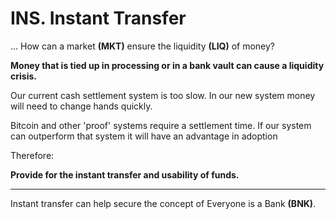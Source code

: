 # INS. Instant Transfer


... How can a market **(MKT)** ensure the liquidity **(LIQ)** of money?

**Money that is tied up in processing or in a bank vault can cause a liquidity crisis.**

Our current cash settlement system is too slow.  In our new system money will need to change hands quickly.

Bitcoin and other 'proof' systems require a settlement time.  If our system can outperform that system it will have an advantage in adoption


Therefore:

**Provide for the instant transfer and usability of funds.**

----------

Instant transfer can help secure the concept of Everyone is a Bank **(BNK)**.

